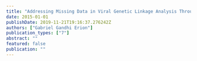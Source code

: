 ```yaml
---
title: "Addressing Missing Data in Viral Genetic Linkage Analysis Through Multiple Imputation and Subsampling-Based Likelihood Optimization"
date: 2015-01-01
publishDate: 2019-11-21T19:16:37.276242Z
authors: ["Gabriel Gandhi Erion"]
publication_types: ["7"]
abstract: ""
featured: false
publication: ""
---
```


